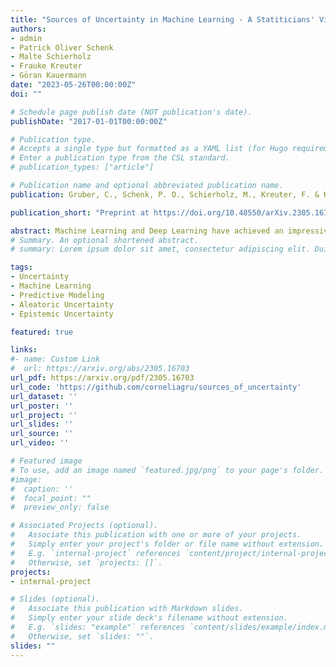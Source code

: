 ```yaml
---
title: "Sources of Uncertainty in Machine Learning - A Statiticians' View"
authors:
- admin
- Patrick Oliver Schenk
- Malte Schierholz
- Frauke Kreuter
- Göran Kauermann
date: "2023-05-26T00:00:00Z"
doi: ""

# Schedule page publish date (NOT publication's date).
publishDate: "2017-01-01T00:00:00Z"

# Publication type.
# Accepts a single type but formatted as a YAML list (for Hugo requirements).
# Enter a publication type from the CSL standard.
# publication_types: ["article"]

# Publication name and optional abbreviated publication name.
publication: Gruber, C., Schenk, P. O., Schierholz, M., Kreuter, F. & Kauermann, G. Sources of Uncertainty in Machine Learning -- A Statisticians’ View. Preprint at https://doi.org/10.48550/arXiv.2305.16703 (2023)

publication_short: "Preprint at https://doi.org/10.48550/arXiv.2305.16703 (2023)"

abstract: Machine Learning and Deep Learning have achieved an impressive standard today, enabling us to answer questions that were inconceivable a few years ago. Besides these successes, it becomes clear, that beyond pure prediction, which is the primary strength of most supervised machine learning algorithms, the quantification of uncertainty is relevant and necessary as well. While first concepts and ideas in this direction have emerged in recent years, this paper adopts a conceptual perspective and examines possible sources of uncertainty. By adopting the viewpoint of a statistician, we discuss the concepts of aleatoric and epistemic uncertainty, which are more commonly associated with machine learning. The paper aims to formalize the two types of uncertainty and demonstrates that sources of uncertainty are miscellaneous and can not always be decomposed into aleatoric and epistemic. Drawing parallels between statistical concepts and uncertainty in machine learning, we also demonstrate the role of data and their influence on uncertainty.
# Summary. An optional shortened abstract.
# summary: Lorem ipsum dolor sit amet, consectetur adipiscing elit. Duis posuere tellus ac convallis placerat. Proin tincidunt magna sed ex sollicitudin condimentum.

tags:
- Uncertainty
- Machine Learning
- Predictive Modeling
- Aleatoric Uncertainty
- Epistemic Uncertainty

featured: true

links:
#- name: Custom Link
#  url: https://arxiv.org/abs/2305.16703
url_pdf: https://arxiv.org/pdf/2305.16703
url_code: 'https://github.com/corneliagru/sources_of_uncertainty'
url_dataset: ''
url_poster: ''
url_project: ''
url_slides: ''
url_source: ''
url_video: ''

# Featured image
# To use, add an image named `featured.jpg/png` to your page's folder. 
#image:
#  caption: ''
#  focal_point: ""
#  preview_only: false

# Associated Projects (optional).
#   Associate this publication with one or more of your projects.
#   Simply enter your project's folder or file name without extension.
#   E.g. `internal-project` references `content/project/internal-project/index.md`.
#   Otherwise, set `projects: []`.
projects:
- internal-project

# Slides (optional).
#   Associate this publication with Markdown slides.
#   Simply enter your slide deck's filename without extension.
#   E.g. `slides: "example"` references `content/slides/example/index.md`.
#   Otherwise, set `slides: ""`.
slides: ""
---
```


